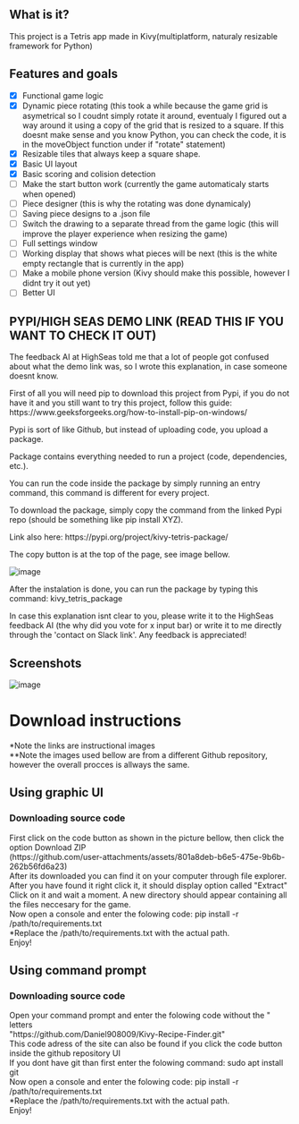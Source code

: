 ## What is it?
<p>This project is a Tetris app made in Kivy(multiplatform, naturaly resizable framework for Python)</p>

## Features and goals
- [X] Functional game logic
- [X] Dynamic piece rotating (this took a while because the game grid is asymetrical so I coudnt simply rotate it around, eventualy I figured out a way around it using a copy of the grid that is resized to a square. If this doesnt make sense and you know Python, you can check the code, it is in the moveObject function under if "rotate" statement)
- [X] Resizable tiles that always keep a square shape.
- [X] Basic UI layout
- [X] Basic scoring and colision detection
- [ ] Make the start button work (currently the game automaticaly starts when opened)
- [ ] Piece designer (this is why the rotating was done dynamicaly)
- [ ] Saving piece designs to a .json file
- [ ] Switch the drawing to a separate thread from the game logic (this will improve the player experience when resizing the game)
- [ ] Full settings window
- [ ] Working display that shows what pieces will be next (this is the white empty rectangle that is currently in the app)
- [ ] Make a mobile phone version (Kivy should make this possible, however I didnt try it out yet)  
- [ ] Better UI

## PYPI/HIGH SEAS DEMO LINK (READ THIS IF YOU WANT TO CHECK IT OUT)
<p>The feedback AI at HighSeas told me that a lot of people got confused about what the demo link was, so I wrote this explanation, in case someone doesnt know.</p>
<p>First of all you will need pip to download this project from Pypi, if you do not have it and you still want to try this project, follow this guide: https://www.geeksforgeeks.org/how-to-install-pip-on-windows/</p>
<p>Pypi is sort of like Github, but instead of uploading code, you upload a package.</p>
<p>Package contains everything needed to run a project (code, dependencies, etc.).</p>
<p>You can run the code inside the package by simply running an entry command, this command is different for every project.</p>
<p>To download the package, simply copy the command from the linked Pypi repo (should be something like pip install XYZ).</p>
<p>Link also here: https://pypi.org/project/kivy-tetris-package/ </p>
<p>The copy button is at the top of the page, see image bellow.</p>

![image](https://github.com/user-attachments/assets/3b852bc1-4947-452c-a381-15e4beb35aa9)

<p>After the instalation is done, you can run the package by typing this command: kivy_tetris_package</p>
<p>In case this explanation isnt clear to you, please write it to the HighSeas feedback AI (the why did you vote for x input bar) or write it to me directly through the 'contact on Slack link'. Any feedback is appreciated!</p>

## Screenshots
![image](https://github.com/user-attachments/assets/ab102417-aef8-4689-a3cd-fdc27b72dedb)

<h1>Download instructions</h1>
*Note the links are instructional images <br>
**Note the images used bellow are from a different Github repository, however the overall procces is allways the same. <br>
<h2>Using graphic UI</h2>
<h3>Downloading source code </h3>
First click on the code button as shown in the picture bellow, then click the option Download ZIP <br>
(https://github.com/user-attachments/assets/801a8deb-b6e5-475e-9b6b-262b56fd6a23) <br>
After its downloaded you can find it on your computer through file explorer. After you have found it right click it, it should display option called "Extract" <br>
Click on it and wait a moment. A new directory should appear containing all the files neccesary for the game.<br>
Now open a console and enter the folowing code: pip install -r /path/to/requirements.txt <br>
*Replace the /path/to/requirements.txt with the actual path. <br>
Enjoy! <br>
<h2>Using command prompt</h2>
<h3>Downloading source code </h3>
Open your command prompt and enter the folowing code without the " letters <br>
"https://github.com/Daniel908009/Kivy-Recipe-Finder.git" <br>
This code adress of the site can also be found if you click the code button inside the github repository UI <br>
If you dont have git than first enter the folowing command: sudo apt install git <br>
Now open a console and enter the folowing code: pip install -r /path/to/requirements.txt <br>
*Replace the /path/to/requirements.txt with the actual path. <br>
Enjoy! <br>
